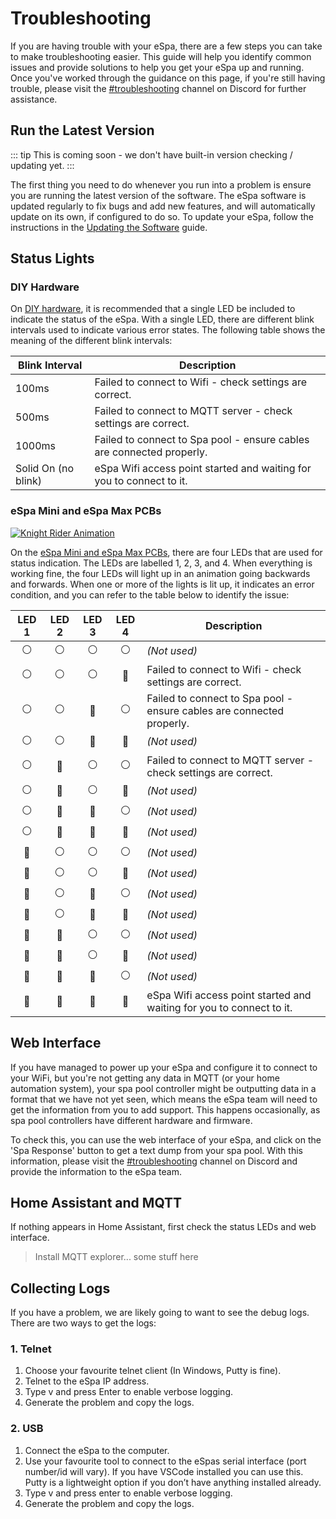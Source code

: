 # Troubleshooting

If you are having trouble with your eSpa, there are a few steps you can take to make troubleshooting easier. This guide will help you identify common issues and provide solutions to help you get your eSpa up and running. Once you've worked through the guidance on this page, if you're still having trouble, please visit the [#troubleshooting](https://discord.gg/ntCR9hpW9x) channel on Discord for further assistance.

## Run the Latest Version

::: tip
This is coming soon - we don't have built-in version checking / updating yet.
:::

The first thing you need to do whenever you run into a problem is ensure you are running the latest version of the software. The eSpa software is updated regularly to fix bugs and add new features, and will automatically update on its own, if configured to do so. To update your eSpa, follow the instructions in the [Updating the Software](/firmware-updating) guide.

## Status Lights

### DIY Hardware

On [DIY hardware](/hardware-custom-build), it is recommended that a single LED be included to indicate the status of the eSpa. With a single LED, there are different blink intervals used to indicate various error states. The following table shows the meaning of the different blink intervals:

| Blink Interval       | Description                                                          |
|----------------------|----------------------------------------------------------------------|
| 100ms                | Failed to connect to Wifi - check settings are correct.              |
| 500ms                | Failed to connect to MQTT server - check settings are correct.       |
| 1000ms               | Failed to connect to Spa pool - ensure cables are connected properly.|
| Solid On (no blink)  | eSpa Wifi access point started and waiting for you to connect to it. |

### eSpa Mini and eSpa Max PCBs

[![Knight Rider Animation](/images/knight-rider.gif)](/images/knight-rider.gif)

On the [eSpa Mini and eSpa Max PCBs](/hardware-pcb), there are four LEDs that are used for status indication. The LEDs are labelled 1, 2, 3, and 4. When everything is working fine, the four LEDs will light up in an animation going backwards and forwards. When one or more of the lights is lit up, it indicates an error condition, and you can refer to the table below to identify the issue:

| LED 1            | LED 2            | LED 3            | LED 4            | Description                                                          |
|:----------------:|:----------------:|:----------------:|:----------------:|----------------------------------------------------------------------|
| :white_circle:   | :white_circle:   | :white_circle:   | :white_circle:   | *(Not used)*                                                         |
| :white_circle:   | :white_circle:   | :white_circle:   | :red_circle:     | Failed to connect to Wifi - check settings are correct.              |
| :white_circle:   | :white_circle:   | :red_circle:     | :white_circle:   | Failed to connect to Spa pool - ensure cables are connected properly.|
| :white_circle:   | :white_circle:   | :red_circle:     | :red_circle:     | *(Not used)*                                                         |
| :white_circle:   | :red_circle:     | :white_circle:   | :white_circle:   | Failed to connect to MQTT server - check settings are correct.       |
| :white_circle:   | :red_circle:     | :white_circle:   | :red_circle:     | *(Not used)*                                                         |
| :white_circle:   | :red_circle:     | :red_circle:     | :white_circle:   | *(Not used)*                                                         |
| :white_circle:   | :red_circle:     | :red_circle:     | :red_circle:     | *(Not used)*                                                         |
| :red_circle:     | :white_circle:   | :white_circle:   | :white_circle:   | *(Not used)*                                                         |
| :red_circle:     | :white_circle:   | :white_circle:   | :red_circle:     | *(Not used)*                                                         |
| :red_circle:     | :white_circle:   | :red_circle:     | :white_circle:   | *(Not used)*                                                         |
| :red_circle:     | :white_circle:   | :red_circle:     | :red_circle:     | *(Not used)*                                                         |
| :red_circle:     | :red_circle:     | :white_circle:   | :white_circle:   | *(Not used)*                                                         |
| :red_circle:     | :red_circle:     | :white_circle:   | :red_circle:     | *(Not used)*                                                         |
| :red_circle:     | :red_circle:     | :red_circle:     | :white_circle:   | *(Not used)*                                                         |
| :red_circle:     | :red_circle:     | :red_circle:     | :red_circle:     | eSpa Wifi access point started and waiting for you to connect to it. |

## Web Interface

If you have managed to power up your eSpa and configure it to connect to your WiFi, but you're not getting any data in MQTT (or your home automation system), your spa pool controller might be outputting data in a format that we have not yet seen, which means the eSpa team will need to get the information from you to add support. This happens occasionally, as spa pool controllers have different hardware and firmware.

To check this, you can use the web interface of your eSpa, and click on the 'Spa Response' button to get a text dump from your spa pool. With this information, please visit the [#troubleshooting](https://discord.gg/ntCR9hpW9x) channel on Discord and provide the information to the eSpa team.

## Home Assistant and MQTT

If nothing appears in Home Assistant, first check the status LEDs and web interface.

> Install MQTT explorer... some stuff here

## Collecting Logs

If you have a problem, we are likely going to want to see the debug logs. There are two ways to get the logs:

### 1. Telnet

1. Choose your favourite telnet client (In Windows, Putty is fine).
2. Telnet to the eSpa IP address.
3. Type v and press Enter to enable verbose logging.
4. Generate the problem and copy the logs.

### 2. USB

1. Connect the eSpa to the computer.
2. Use your favourite tool to connect to the eSpas serial interface (port number/id will vary). If you have VSCode installed you can use this. Putty is a lightweight option if you don’t have anything installed already.
3. Type v and press enter to enable verbose logging.
4. Generate the problem and copy the logs.
